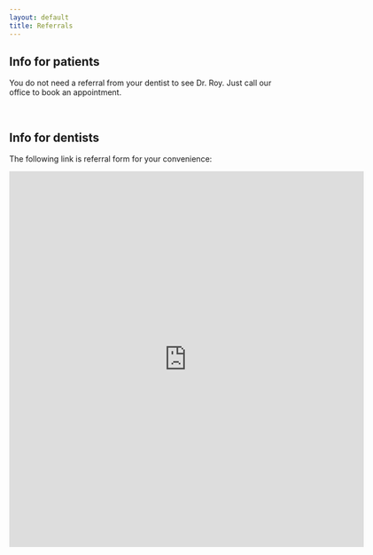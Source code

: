 ```yaml
---
layout: default
title: Referrals
---
```


<h2><span class="mw-headline" id="Info_for_patients">Info for patients</span></h2>
<p>You do not need a referral from your dentist to see Dr. Roy. Just call our office to book an appointment.
</p><p><br />
</p>
<h2><span class="mw-headline" id="Info_for_dentists">Info for dentists</span></h2>
<p>The following link is referral form for your convenience:
</p>

<iframe src="https://docs.google.com/forms/d/e/1FAIpQLSdvyLDwq8CSoOhUw7pQpEnHa2un3tXR95fl-JcCuDyZ3nlkCQ/viewform?embedded=true" width="640" height="677" frameborder="0" marginheight="0" marginwidth="0">Loading…</iframe>